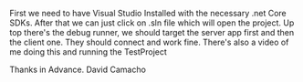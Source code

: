 First we need to have Visual Studio Installed with the necessary .net Core SDKs.
After that we can just click on .sln file which will open the project.
Up top there's the debug runner, we should target the server app first and then the client one.
They should connect and work fine.
There's also a video of me doing this and running the TestProject

Thanks in Advance.
David Camacho

